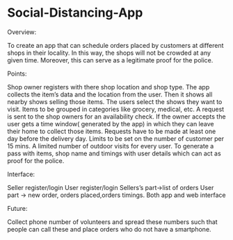 # Social-Distancing-App

Overview:

To create an app that can schedule orders placed by customers at different shops in their locality. In this way, the shops will not be crowded at any given time. Moreover, this can serve as a legitimate proof for the police.

Points:


Shop owner registers with there shop location and shop type.
The app collects the item’s data and the location from the user. 
Then it shows all nearby shows selling those items.
The users select the shows they want to visit.
Items to be grouped in categories like grocery, medical, etc.
A request is sent to the shop owners for an availability check.
If the owner accepts the user gets a time window( generated by the app) in which they can leave their home to collect those items.
Requests have to be made at least one day before the delivery day.
Limits to be set on the number of customer per 15 mins.
A limited number of outdoor visits for every user.
To generate a pass with items, shop name and timings with user details which can act as proof for the police.


Interface:


Seller register/login
User register/login
Sellers’s part->list of orders
User part -> new order, orders placed,orders timings.
Both app and web interface


Future:


Collect phone number of volunteers and spread these numbers such that people can call these and place orders who do not have a smartphone.
